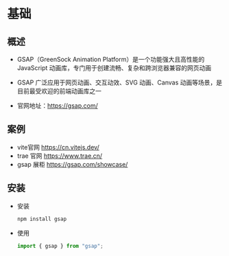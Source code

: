 # 基础

## 概述

+ GSAP（GreenSock Animation Platform）是一个功能强大且高性能的 JavaScript 动画库，专门用于创建流畅、复杂和跨浏览器兼容的网页动画
+ GSAP 广泛应用于网页动画、交互动效、SVG 动画、Canvas 动画等场景，是目前最受欢迎的前端动画库之一

+ 官网地址：https://gsap.com/

## 案例

+ vite官网 https://cn.vitejs.dev/
+ trae 官网 https://www.trae.cn/
+ gsap 展柜 https://gsap.com/showcase/

## 安装

+ 安装

  ```bash
  npm install gsap
  ```

+ 使用

  ```js
  import { gsap } from "gsap";
  ```
